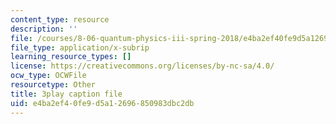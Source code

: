 ```yaml
---
content_type: resource
description: ''
file: /courses/8-06-quantum-physics-iii-spring-2018/e4ba2ef40fe9d5a12696850983dbc2db_DYJM_P4sG-c.srt
file_type: application/x-subrip
learning_resource_types: []
license: https://creativecommons.org/licenses/by-nc-sa/4.0/
ocw_type: OCWFile
resourcetype: Other
title: 3play caption file
uid: e4ba2ef4-0fe9-d5a1-2696-850983dbc2db
---
```

